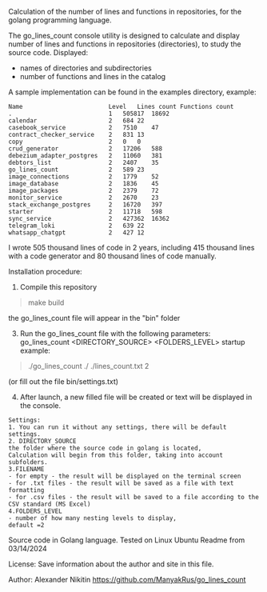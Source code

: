 Calculation of the number of lines and functions in repositories,
for the golang programming language.

The go_lines_count console utility is designed to calculate and display
number of lines and functions in repositories (directories),
to study the source code.
Displayed:
- names of directories and subdirectories
- number of functions and lines in the catalog

A sample implementation can be found in the examples directory,
example:
```
Name                     	Level	Lines count	Functions count
.                        	1	505817	18692
calendar                 	2	684	22
casebook_service         	2	7510	47
contract_checker_service 	2	831	13
copy                     	2	0	0
crud_generator           	2	17206	588
debezium_adapter_postgres	2	11060	381
debtors_list             	2	2407	35
go_lines_count           	2	589	23
image_connections        	2	1779	52
image_database           	2	1836	45
image_packages           	2	2379	72
monitor_service          	2	2670	23
stack_exchange_postgres  	2	16720	397
starter                  	2	11718	598
sync_service             	2	427362	16362
telegram_loki            	2	639	22
whatsapp_chatgpt         	2	427	12
```
I wrote 505 thousand lines of code in 2 years, 
including 415 thousand lines with a code generator and 80 thousand lines of code manually.

Installation procedure:
1. Compile this repository
>make build
>
the go_lines_count file will appear in the "bin" folder

3. Run the go_lines_count file with the following parameters:
go_lines_count <DIRECTORY_SOURCE> <FILENAME> <FOLDERS_LEVEL>
startup example:
>./go_lines_count ./ ./lines_count.txt 2
>
(or fill out the file bin/settings.txt)

4. After launch, a new filled file will be created or text will be displayed in the console.
```
Settings:
1. You can run it without any settings, there will be default settings.
2. DIRECTORY_SOURCE
the folder where the source code in golang is located,
Calculation will begin from this folder, taking into account subfolders.
3.FILENAME
- for empty - the result will be displayed on the terminal screen
- for .txt files - the result will be saved as a file with text formatting
- for .csv files - the result will be saved to a file according to the CSV standard (MS Excel)
4.FOLDERS_LEVEL
- number of how many nesting levels to display,
default =2
```
Source code in Golang language.
Tested on Linux Ubuntu
Readme from 03/14/2024

License:
Save information about the author and site in this file.

Author: Alexander Nikitin
https://github.com/ManyakRus/go_lines_count
